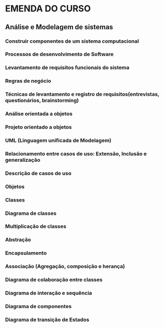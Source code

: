 # EMENDA DO CURSO

## Análise e Modelagem de sistemas

### Construir componentes de um sistema computacional

### Processos de desenvolvimento de Software

### Levantamento de requisitos funcionais do sistema

### Regras de negócio

### Técnicas de levantamento e registro de requisitos(entrevistas, questionários, brainstorming)

### Análise orientada a objetos

### Projeto orientado a objetos

### UML (Linguagem unificada de Modelagem)

### Relacionamento entre casos de uso: Extensão, Inclusão e generalização

### Descrição de casos de uso

### Objetos

### Classes

### Diagrama de classes

### Multiplicação de classes

### Abstração

### Encapsulamento

### Associação (Agregação, composição e herança)

### Diagrama de colaboração entre classes

### Diagrama de interação e sequência

### Diagrama de componentes

### Diagrama de transição de Estados